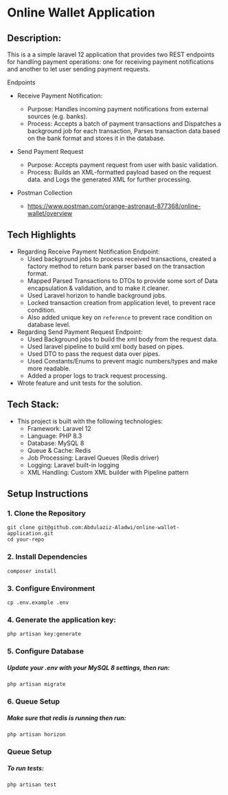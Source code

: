 
# Online Wallet Application

## Description:
This is a a simple laravel 12 application that provides two REST endpoints for handling payment operations: one for receiving payment notifications and another to let user sending payment requests.

Endpoints
- Receive Payment Notification:
    - Purpose: Handles incoming payment notifications from external sources (e.g. banks).
    - Process: Accepts a batch of payment transactions and Dispatches a background job for each transaction, Parses transaction data based on the bank format and stores it in the database.

- Send Payment Request
    - Purpose: Accepts payment request from user with basic validation.
    - Process: Builds an XML-formatted payload based on the request data. and  Logs the generated XML for further processing.

- Postman Collection
    - https://www.postman.com/orange-astronaut-877368/online-wallet/overview 

## Tech Highlights
- Regarding Receive Payment Notification Endpoint:
    - Used background jobs to process received transactions, created a factory method to return bank parser based on the transaction format.
    - Mapped Parsed Transactions to DTOs to provide some sort of Data encapsulation & validation, and to make it cleaner.
    - Used Laravel horizon to handle background jobs.
    - Locked transaction creation from application level, to prevent race condition.
    - Also added unique key on `reference` to prevent race condition on database level.
- Regarding Send Payment Request Endpoint:
    - Used Background jobs to build the xml body from the request data.
    - Used laravel pipeline to build xml body based on pipes.
    - Used DTO to pass the request data over pipes.
    - Used Constants/Enums to prevent magic numbers/types and make more readable.
    - Added a proper logs to track request processing.
- Wrote feature and unit tests for the solution.

## Tech Stack:
- This project is built with the following technologies:
    - Framework: Laravel 12
    - Language: PHP 8.3
    - Database: MySQL 8
    - Queue & Cache: Redis
    - Job Processing: Laravel Queues (Redis driver)
    - Logging: Laravel built-in logging
    - XML Handling: Custom XML builder with Pipeline pattern

## Setup Instructions
 ### 1. Clone the Repository
    git clone git@github.com:Abdulaziz-Aladwi/online-wallet-application.git
    cd your-repo
 ### 2. Install Dependencies
    composer install
 ### 3. Configure Environment
    cp .env.example .env
### 4. Generate the application key:
    php artisan key:generate
### 5. Configure Database
##### Update your .env with your MySQL 8 settings, then run:
    php artisan migrate
### 6. Queue Setup
##### Make sure that redis is running then run:
    php artisan horizon
### Queue Setup
##### To run tests:
    php artisan test    
